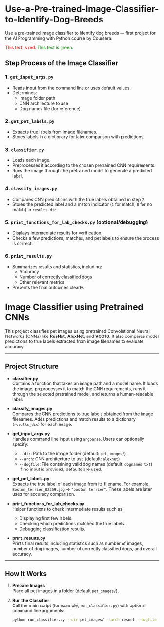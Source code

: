 # Use-a-Pre-trained-Image-Classifier-to-Identify-Dog-Breeds
Use a pre-trained image classifier to identify dog breeds — first project for the AI Programming with Python course by Coursera.

<span style="color: red;">This text is red.</span>
<span style="color: #008000;">This text is green.</span>



## Step Process of the Image Classifier
### 1. `get_input_args.py`
- Reads input from the command line or uses default values.  
- Determines:
  - Image folder path  
  - CNN architecture to use  
  - Dog names file (for reference)

### 2. `get_pet_labels.py`
- Extracts true labels from image filenames.  
- Stores labels in a dictionary for later comparison with predictions.

### 3. `classifier.py`
- Loads each image.  
- Preprocesses it according to the chosen pretrained CNN requirements.  
- Runs the image through the pretrained model to generate a predicted label.

### 4. `classify_images.py`
- Compares CNN predictions with the true labels obtained in step 2.  
- Stores the predicted label and a match indicator (`1` for match, `0` for no match) in `results_dic`.

### 5. `print_functions_for_lab_checks.py` (optional/debugging)
- Displays intermediate results for verification.  
- Checks a few predictions, matches, and pet labels to ensure the process is correct.

### 6. `print_results.py`
- Summarizes results and statistics, including:
  - Accuracy  
  - Number of correctly classified dogs  
  - Other relevant metrics  
- Presents the final outcomes clearly.

























# Image Classifier using Pretrained CNNs

This project classifies pet images using pretrained Convolutional Neural Networks (CNNs) like **ResNet**, **AlexNet**, and **VGG16**. It also compares model predictions to true labels extracted from image filenames to evaluate accuracy.

---

## **Project Structure**

- **classifier.py**  
  Contains a function that takes an image path and a model name. It loads the image, preprocesses it to match the CNN requirements, runs it through the selected pretrained model, and returns a human-readable label.

- **classify_images.py**  
  Compares the CNN predictions to true labels obtained from the image filenames. Adds predictions and match results to a dictionary (`results_dic`) for each image.

- **get_input_args.py**  
  Handles command line input using `argparse`. Users can optionally specify:
  - `--dir`: Path to the image folder (default: `pet_images/`)
  - `--arch`: CNN architecture to use (default: `alexnet`)
  - `--dogfile`: File containing valid dog names (default: `dognames.txt`)  
  If no input is provided, defaults are used.

- **get_pet_labels.py**  
  Extracts the true label of each image from its filename. For example, `Boston_terrier_02259.jpg` → `"boston terrier"`. These labels are later used for accuracy comparison.

- **print_functions_for_lab_checks.py**  
  Helper functions to check intermediate results such as:
  - Displaying first few labels.
  - Checking which predictions matched the true labels.
  - Debugging classification results.

- **print_results.py**  
  Prints final results including statistics such as number of images, number of dog images, number of correctly classified dogs, and overall accuracy.

---

## **How It Works**

1. **Prepare Images**  
   Place all pet images in a folder (default `pet_images/`).  

2. **Run the Classifier**  
   Call the main script (for example, `run_classifier.py`) with optional command line arguments:
   ```bash
   python run_classifier.py --dir pet_images/ --arch resnet --dogfile dognames.txt
